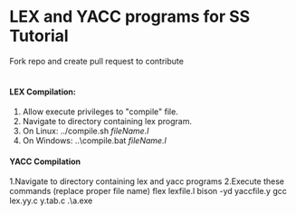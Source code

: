 # LEX and YACC programs for SS Tutorial
Fork repo and create pull request to contribute
</br></br>
#### LEX Compilation:
1. Allow execute privileges to "compile" file.
2. Navigate to directory containing lex program.
3. On Linux:  ../compile.sh  _fileName.l_
4. On Windows:  ..\compile.bat  _fileName.l_


#### YACC Compilation
1.Navigate to directory containing lex and yacc programs
2.Execute these commands (replace proper file name)
  flex lexfile.l
  bison -yd yaccfile.y
  gcc lex.yy.c y.tab.c
  .\a.exe